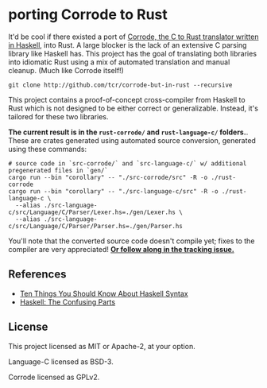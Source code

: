 # porting Corrode to Rust

It'd be cool if there existed a port of [Corrode, the C to Rust translator written in Haskell](https://github.com/jameysharp/corrode), into Rust. A large blocker is the lack of an extensive C parsing library like Haskell has. This project has the goal of translating both libraries into idiomatic Rust using a mix of automated translation and manual cleanup. (Much like Corrode itself!)

```
git clone http://github.com/tcr/corrode-but-in-rust --recursive
```

This project contains a proof-of-concept cross-compiler from Haskell to Rust which is not designed to be either correct or generalizable. Instead, it's tailored for these two libraries.

**The current result is in the `rust-corrode/` and `rust-language-c/` folders.**. These are crates generated using automated source conversion, generated using these commands:

```
# source code in `src-corrode/` and `src-language-c/` w/ additional pregenerated files in `gen/`
cargo run --bin "corollary" -- "./src-corrode/src" -R -o ./rust-corrode
cargo run --bin "corollary" -- "./src-language-c/src" -R -o ./rust-language-c \
  --alias ./src-language-c/src/Language/C/Parser/Lexer.hs=./gen/Lexer.hs \
  --alias ./src-language-c/src/Language/C/Parser/Parser.hs=./gen/Parser.hs
```

You'll note that the converted source code doesn't compile yet; fixes to the compiler are very appreciated! **[Or follow along in the tracking issue.](https://github.com/tcr/corrode-but-in-rust/issues/1)**

## References

* [Ten Things You Should Know About Haskell Syntax](https://www.fpcomplete.com/blog/2012/09/ten-things-you-should-know-about-haskell-syntax)
* [Haskell: The Confusing Parts](http://echo.rsmw.net/n00bfaq.html)

## License

This project licensed as MIT or Apache-2, at your option.

Language-C licensed as BSD-3.

Corrode licensed as GPLv2.
